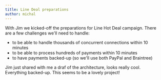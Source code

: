 ```yaml
---
title: Line Deal preparations
author: michal
---
```


With Jim we kicked-off the preparations for Line Hot Deal campaign. There are a few challenges we'll need to handle:

* to be able to handle thousands of concurrent connections within 10 minutes
* to be able to process hundreds of payments within 10 minutes
* to have payments backed-up (so we'll use both PayPal and Braintree)

Jim just shared with me a draf of the architecture, looks really cool. Everything backed-up. This seems to be a lovely project!

